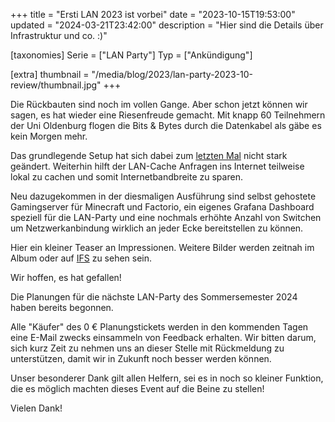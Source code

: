 +++
title = "Ersti LAN 2023 ist vorbei"
date = "2023-10-15T19:53:00"
updated = "2024-03-21T23:42:00"
description = "Hier sind die Details über Infrastruktur und co. :)"

[taxonomies]
Serie = ["LAN Party"]
Typ = ["Ankündigung"]

[extra]
thumbnail = "/media/blog/2023/lan-party-2023-10-review/thumbnail.jpg"
+++

Die Rückbauten sind noch im vollen Gange. Aber schon jetzt können wir sagen, es hat wieder eine Riesenfreude gemacht.
Mit knapp 60 Teilnehmern der Uni Oldenburg flogen die Bits & Bytes durch die Datenkabel als gäbe es kein Morgen mehr.

Das grundlegende Setup hat sich dabei zum [letzten Mal](  @/blog/2023/2023-04-16-lan-party-2023-04-review.md) nicht stark
geändert. Weiterhin hilft der LAN-Cache Anfragen ins Internet teilweise lokal zu cachen und somit Internetbandbreite zu
sparen.

Neu dazugekommen in der diesmaligen Ausführung sind selbst gehostete Gamingserver für Minecraft und Factorio, ein eigenes
Grafana Dashboard speziell für die LAN-Party und eine nochmals erhöhte Anzahl von Switchen um Netzwerkanbindung wirklich
an jeder Ecke bereitstellen zu können.

Hier ein kleiner Teaser an Impressionen. Weitere Bilder werden zeitnah im Album oder auf [IFS](@/images/ifs/_index.md)
zu sehen sein.

[//]: # (TODO: Add gallery for gallery folder)

Wir hoffen, es hat gefallen!

Die Planungen für die nächste LAN-Party des Sommersemester 2024 haben bereits begonnen.

Alle "Käufer" des 0 € Planungstickets werden in den kommenden Tagen eine E-Mail zwecks einsammeln von Feedback erhalten. Wir
bitten darum, sich kurz Zeit zu nehmen uns an dieser Stelle mit Rückmeldung zu unterstützen, damit wir in Zukunft noch
besser werden können.

Unser besonderer Dank gilt allen Helfern, sei es in noch so kleiner Funktion, die es möglich machten dieses Event auf
die Beine zu stellen!

Vielen Dank!
